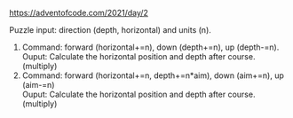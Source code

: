 https://adventofcode.com/2021/day/2

Puzzle input: direction (depth, horizontal) and units (n).

1.  Command: forward (horizontal+=n), down (depth+=n), up (depth-=n). <br>
    Ouput: Calculate the horizontal position and depth after course. (multiply)
2.  Command: forward (horizontal+=n, depth+=n*aim), down (aim+=n), up (aim-=n) <br>
    Ouput: Calculate the horizontal position and depth after course. (multiply)